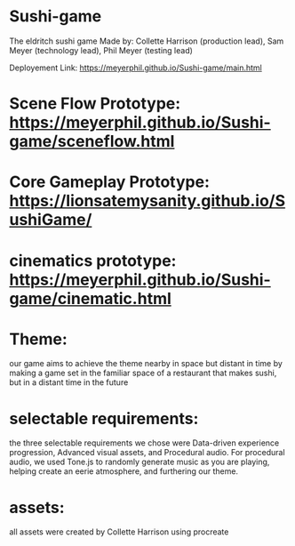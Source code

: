 # Sushi-game
The eldritch sushi game
Made by: Collette Harrison (production lead), Sam Meyer (technology lead), Phil Meyer (testing lead)

Deployement Link: https://meyerphil.github.io/Sushi-game/main.html

# Scene Flow Prototype: https://meyerphil.github.io/Sushi-game/sceneflow.html
# Core Gameplay Prototype: https://lionsatemysanity.github.io/SushiGame/
# cinematics prototype: https://meyerphil.github.io/Sushi-game/cinematic.html

# Theme: 
our game aims to achieve the theme nearby in space but distant in time by making a game set in the familiar space of a restaurant that makes sushi, but in a distant time in the future

# selectable requirements:
the three selectable requirements we chose were Data-driven experience progression, Advanced visual assets, and Procedural audio.
For procedural audio, we used Tone.js to randomly generate music as you are playing, helping create an eerie atmosphere, and furthering our theme.

# assets:
all assets were created by Collette Harrison using procreate
